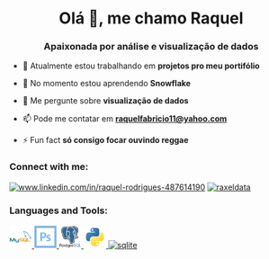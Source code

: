 <h1 align="center">Olá 👋, me chamo Raquel</h1>
<h3 align="center">Apaixonada por análise e visualização de dados</h3>

- 🔭 Atualmente estou trabalhando em **projetos pro meu portifólio**

- 🌱 No momento estou aprendendo **Snowflake**

- 💬 Me pergunte sobre **visualização de dados**

- 📫 Pode me contatar em **raquelfabricio11@yahoo.com**

- ⚡ Fun fact **só consigo focar ouvindo reggae**

<h3 align="left">Connect with me:</h3>
<p align="left">
<a href="https://linkedin.com/in/www.linkedin.com/in/raquel-rodrigues-487614190" target="blank"><img align="center" src="https://raw.githubusercontent.com/rahuldkjain/github-profile-readme-generator/master/src/images/icons/Social/linked-in-alt.svg" alt="www.linkedin.com/in/raquel-rodrigues-487614190" height="30" width="40" /></a>
<a href="https://kaggle.com/raxeldata" target="blank"><img align="center" src="https://raw.githubusercontent.com/rahuldkjain/github-profile-readme-generator/master/src/images/icons/Social/kaggle.svg" alt="raxeldata" height="30" width="40" /></a>
</p>

<h3 align="left">Languages and Tools:</h3>
<p align="left"> <a href="https://www.mysql.com/" target="_blank" rel="noreferrer"> <img src="https://raw.githubusercontent.com/devicons/devicon/master/icons/mysql/mysql-original-wordmark.svg" alt="mysql" width="40" height="40"/> </a> <a href="https://www.photoshop.com/en" target="_blank" rel="noreferrer"> <img src="https://raw.githubusercontent.com/devicons/devicon/master/icons/photoshop/photoshop-line.svg" alt="photoshop" width="40" height="40"/> </a> <a href="https://www.postgresql.org" target="_blank" rel="noreferrer"> <img src="https://raw.githubusercontent.com/devicons/devicon/master/icons/postgresql/postgresql-original-wordmark.svg" alt="postgresql" width="40" height="40"/> </a> <a href="https://www.python.org" target="_blank" rel="noreferrer"> <img src="https://raw.githubusercontent.com/devicons/devicon/master/icons/python/python-original.svg" alt="python" width="40" height="40"/> </a> <a href="https://www.sqlite.org/" target="_blank" rel="noreferrer"> <img src="https://www.vectorlogo.zone/logos/sqlite/sqlite-icon.svg" alt="sqlite" width="40" height="40"/> </a> </p>

